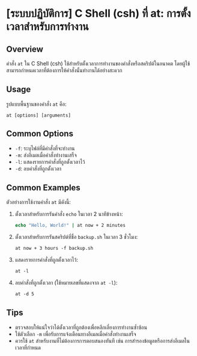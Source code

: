 # [ระบบปฏิบัติการ] C Shell (csh) ที่ at: การตั้งเวลาสำหรับการทำงาน

## Overview
คำสั่ง `at` ใน C Shell (csh) ใช้สำหรับตั้งเวลาการทำงานของคำสั่งหรือสคริปต์ในอนาคต โดยผู้ใช้สามารถกำหนดเวลาที่ต้องการให้คำสั่งนั้นทำงานได้อย่างสะดวก

## Usage
รูปแบบพื้นฐานของคำสั่ง `at` คือ:

```
at [options] [arguments]
```

## Common Options
- `-f`: ระบุไฟล์ที่มีคำสั่งที่จะทำงาน
- `-m`: ส่งอีเมลเมื่อคำสั่งทำงานเสร็จ
- `-l`: แสดงรายการคำสั่งที่ถูกตั้งเวลาไว้
- `-d`: ลบคำสั่งที่ถูกตั้งเวลา

## Common Examples
ตัวอย่างการใช้งานคำสั่ง `at` มีดังนี้:

1. ตั้งเวลาสำหรับการรันคำสั่ง `echo` ในเวลา 2 นาทีข้างหน้า:
   ```csh
   echo "Hello, World!" | at now + 2 minutes
   ```

2. ตั้งเวลาสำหรับการรันสคริปต์ที่ชื่อ `backup.sh` ในเวลา 3 ชั่วโมง:
   ```csh
   at now + 3 hours -f backup.sh
   ```

3. แสดงรายการคำสั่งที่ถูกตั้งเวลาไว้:
   ```csh
   at -l
   ```

4. ลบคำสั่งที่ถูกตั้งเวลา (ใช้หมายเลขที่แสดงจาก `at -l`):
   ```csh
   at -d 5
   ```

## Tips
- ตรวจสอบให้แน่ใจว่าได้ตั้งเวลาที่ถูกต้องเพื่อหลีกเลี่ยงการทำงานซ้ำซ้อน
- ใช้ตัวเลือก `-m` เพื่อรับการแจ้งเตือนทางอีเมลเมื่อคำสั่งทำงานเสร็จ
- ควรใช้ `at` สำหรับงานที่ไม่ต้องการการตอบสนองทันที เช่น การสำรองข้อมูลหรือการส่งอีเมลในเวลาที่กำหนด